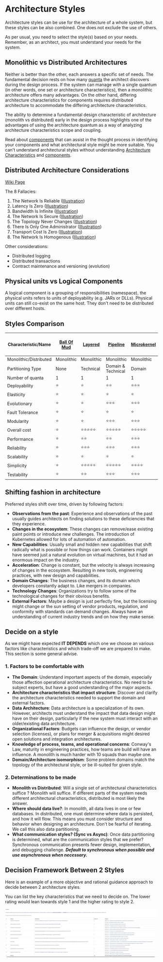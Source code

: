 # Architecture Styles

Architecture styles can be use for the architecture of a whole system, but these styles can be also combined. One does not exclude the use of others.

As per usual, you need to select the style(s) based on your needs. Remember, as an architect, you must understand your needs for the system.

## Monolithic vs Distributed Architectures

Neither is better than the other, each answers a specific set of needs. The fundamental decision rests on how many [quanta](../architecture-characteristics/readme.md#architectural-quanta) the architect discovers during the design process. If the system can manage with a single quantum (in other words, one set or architecture characteristics), then a monolithic architecture offers many advantages. On the other hand, differing architecture characteristics for components requires distributed architecture to accommodate the differing architecture characteristics.

The ability to determine a fundamental design characteristic of architecture (monolith vs distributed) early in the design process highlights one of the advantages of using the architecture quantum as a way of analyzing architecture characteristics scope and coupling.

Read about [components](../topics/components.md) that can assist in the thought process in identifying your components and what architectural style might be more suitable. You can't understand architectural styles without understanding [Architecture Characteristics](../architecture-characteristics/readme.md) and [components](../topics/components.md).

## Distributed Architecture Considerations

[Wiki Page](https://en.wikipedia.org/wiki/Fallacies_of_distributed_computing)

The 8 Fallacies:
1. The Network Is Reliable ([Illustration](https://fundamentalsofsoftwarearchitecture.com/images/book/fosa_0902.png))
2. Latency Is Zero ([Illustration](https://fundamentalsofsoftwarearchitecture.com/images/book/fosa_0903.png))
3. Bandwidth Is Infinite ([Illustration](https://fundamentalsofsoftwarearchitecture.com/images/book/fosa_0904.png))
4. The Network Is Secure ([Illustration](https://fundamentalsofsoftwarearchitecture.com/images/book/fosa_0905.png))
5. The Topology Never Changes ([Illustration](https://fundamentalsofsoftwarearchitecture.com/images/book/fosa_0906.png))
6. There Is Only One Administrator ([Illustration](https://fundamentalsofsoftwarearchitecture.com/images/book/fosa_0907.png))
7. Transport Cost Is Zero ([Illustration](https://fundamentalsofsoftwarearchitecture.com/images/book/fosa_0908.png))
8. The Network Is Homogenous ([Illustration](https://fundamentalsofsoftwarearchitecture.com/images/book/fosa_0909.png))

Other considerations:
* Distributed logging
* Distributed transactions
* Contract maintenance and versioning (evolution)

## Physical units vs Logical Components

A logical component is a grouping of responsibilities (namespace), the physical units refers to units of deployability (e.g. JARs or DLLs). Physical units can still co-exist on the same host. They don't need to be distributed over different hosts.

## Styles Comparison

| Characteristic/Name    | [Ball Of Mud](ball-of-mud.md) | [Layered](layered.md)  |[Pipeline](pipeline.md)   |[Microkernel](microkernel.md)    |[Service-Based](./service-based)|  [Event-Driven](event-driven.md)|  [Space-Based](space-based.md)    |  [Orchestration-Driven Service-Oriented](orchestration-driven-service-oriented.md)|  [Microservices](microservices.md) |
| ---                    | ---           | ---          |---            |---                | ---             | ---              | ---                 | ---                                       | ---                |
| Monolithic/Distributed | Monolithic    | Monolithic   | Monolithic    |Monolithic         | Distributed     | Distributed      | Distributed         | Distributed                               | Distributed        |
| Partitioning Type      | None             | Technical      | Domain & Technical| Domain          | Technical         | Domain & Technical | Technical                                 | Domain             | Domain |
| Number of quanta       | 1             | 1            | 1             |1                  |1 to many        | 1 to many         | 1                  | 1                                          | One to many       |
| Deployability          | ⭐           | ⭐           | ⭐⭐        | ⭐⭐⭐           | ⭐⭐⭐⭐      |  ⭐⭐⭐          | ⭐⭐⭐           | ⭐                                        | ⭐⭐⭐⭐         |
| Elasticity             | ⭐           | ⭐           | ⭐           | ⭐                | ⭐⭐           | ⭐⭐⭐          | ⭐⭐⭐⭐⭐       | ⭐⭐⭐                                  | ⭐⭐⭐⭐⭐       |
| Evolutionary           | ⭐           | ⭐           | ⭐⭐⭐      | ⭐⭐⭐           | ⭐⭐⭐         | ⭐⭐⭐⭐⭐     | ⭐⭐⭐           | ⭐                                        | ⭐⭐⭐⭐⭐       |
| Fault Tolerance        | ⭐           | ⭐           | ⭐           | ⭐                | ⭐⭐⭐⭐      |  ⭐⭐⭐⭐⭐    | ⭐⭐⭐            | ⭐⭐⭐                                   | ⭐⭐⭐⭐         |
| Modularity             | ⭐           | ⭐           | ⭐⭐⭐      | ⭐⭐⭐           | ⭐⭐⭐⭐      | ⭐⭐⭐⭐        | ⭐⭐⭐            | ⭐⭐⭐                                  | ⭐⭐⭐⭐⭐       |
| Overall cost           | ⭐           | ⭐⭐⭐⭐⭐ | ⭐⭐⭐⭐⭐ | ⭐⭐⭐⭐⭐      | ⭐⭐⭐⭐      | ⭐⭐⭐          | ⭐⭐               | ⭐                                       | ⭐                 |
| Performance            | ⭐           | ⭐⭐         | ⭐⭐        | ⭐⭐⭐           | ⭐⭐⭐        | ⭐⭐⭐⭐⭐      | ⭐⭐⭐⭐⭐       | ⭐⭐                                     | ⭐⭐              |
| Reliability            | ⭐           | ⭐⭐⭐      | ⭐⭐⭐      | ⭐⭐⭐           | ⭐⭐⭐⭐      | ⭐⭐⭐          | ⭐⭐⭐⭐          | ⭐⭐                                     | ⭐⭐⭐⭐         |
| Scalability            | ⭐           | ⭐           | ⭐           | ⭐                | ⭐⭐⭐         | ⭐⭐⭐⭐⭐     | ⭐⭐⭐⭐⭐       | ⭐⭐⭐⭐                                | ⭐⭐⭐⭐⭐       |
| Simplicity             | ⭐           | ⭐⭐⭐⭐⭐ | ⭐⭐⭐⭐⭐ | ⭐⭐⭐⭐         | ⭐⭐⭐        | ⭐               | ⭐                 | ⭐                                        | ⭐                 |
| Testability            | ⭐           | ⭐⭐        | ⭐⭐⭐      | ⭐⭐⭐            |⭐⭐⭐⭐       | ⭐⭐            | ⭐                 | ⭐                                        | ⭐⭐⭐⭐          |

## Shifting fashion in architecture

Preferred styles shift over time, driven by following factors:
* **Observations from the past**: Experience and observations of the past usually guides architects on finding solutions to these deficiencies that they experience.
* **Changes in the ecosystem**: These changes can remove/ease existing paint points or introduce new challenges. The introduction of Kubernetes allowed for lots of automation of automation.
* **New Capabilities**: Usually small and hidden new capabilities that shift radically what is possible or how things can work. Containers might have seemed just a natural evolution on virtual machines, but it had an enormous impact on the industry.
* **Acceleration**: Change is constant, but the velocity is always increasing of changes in the ecosystem. Resulting in new tools, engineering practices, with new design and capabilities.
* **Domain Changes**: The business changes, and its domain which developers constantly adapt to. Like mergers in companies.
* **Technology Changes**: Organizations try to follow some of the technological changes for their obvious benefits.
* **External Factors**: Maybe a design is just perfectly fine, but the licensing might change or the sun setting of vendor products, regulation, and conformity with standards can demand changes.
Always have an understanding of current industry trends and on how they make sense.

## Decide on a style

As we might have expected **IT DEPENDS** which one we choose an various factors like characteristics and which trade-off we are prepared to make. This section is some general advise.

### 1. Factors to be comfortable with

* **The Domain**: Understand important aspects of the domain, especially those affection operational architecture characteristics. No need to be subject experts, but have a good understanding of the major aspects.
* **Architecture characteristics that impact structure**: Discover and clarify the architecture characteristics needed to support the domain and external factors.
* **Data Architecture**: Data architecture is a specialization of its own. However, architects must understand the impact that data design might have on their design, particularly if the new system must interact with an older/existing data architecture.
* **Organizational Factors**: Budgets can influence the design, or vendor selection (licenses), or plans for merger & acquisitions might desired open solutions and integration architectures.
* **Knowledge of process, teams, and operational concerns**: Conway's Law, maturity in engineering practices, how teams are build will have an influence. A monolith is much harder with 10 squads than maybe one.
* **Domain/Architecture isomorphism**: Some problem domains match the topology of the architectural style, or be ill-suited for given style.

### 2. Determinations to be made

* **Monolith vs Distributed**: Will a single set of architectural characteristics suffice ? Monolith will suffice. If different parts of the system needs different architectural characteristics, distributed is most likely the answer.
* **Where should data live?**: In monolith, all data lives in one or few databases. In distributed, one must determine where data is persisted, and how it will flow. This means you must consider structure and behavior when designing an architecture. Don't be fearful of iterating. We call this also data partitioning.
* **What communication styles? (Sync vs Async)**: Once data partitioning is determined, what are the communication styles that we prefer? Synchronous communication presents fewer design, implementation, and debugging challenge. ***Default to synchronous when possible and use asynchronous when necessary.***

## Decision Framework Between 2 Styles

Here is an example of a more objective and rational guidance approach to decide between 2 architecture styles.

You can list the key characteristics that we need to decide on. The lower rating would lean towards style 1 and the higher rating to style 2.

![img](assets/decision_framework_between_2_styles.PNG)